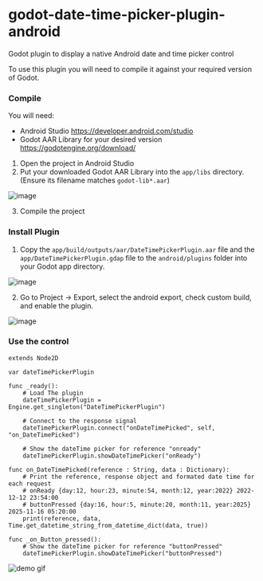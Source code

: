 # godot-date-time-picker-plugin-android

Godot plugin to display a native Android date and time picker control

To use this plugin you will need to compile it against your required version of Godot.

### Compile

You will need:

-   Android Studio https://developer.android.com/studio
-   Godot AAR Library for your desired version https://godotengine.org/download/

1. Open the project in Android Studio
2. Put your downloaded Godot AAR Library into the `app/libs` directory. (Ensure its filename matches `godot-lib*.aar`)

![image](https://user-images.githubusercontent.com/657135/207895601-72328a75-a6b7-4eab-aa4d-cdfe91f0f2a8.png)

3. Compile the project

### Install Plugin

1. Copy the `app/build/outputs/aar/DateTimePickerPlugin.aar` file and the `app/DateTimePickerPlugin.gdap` file to the `android/plugins` folder into your Godot app directory.

![image](https://user-images.githubusercontent.com/657135/207895849-9cf915a7-aa8d-43fa-bf43-8e5dd1857e24.png)

2. Go to Project -> Export, select the android export, check custom build, and enable the plugin.

![image](https://user-images.githubusercontent.com/657135/207896110-33562e9d-f3c4-4675-849d-deee614874f9.png)

### Use the control

```gdscript
extends Node2D

var dateTimePickerPlugin

func _ready():
	# Load The plugin
	dateTimePickerPlugin = Engine.get_singleton("DateTimePickerPlugin")

	# Connect to the response signal
	dateTimePickerPlugin.connect("onDateTimePicked", self, "on_DateTimePicked")

	# Show the dateTime picker for reference "onready"
	dateTimePickerPlugin.showDateTimePicker("onReady")

func on_DateTimePicked(reference : String, data : Dictionary):
	# Print the reference, response object and formated date time for each request
	# onReady {day:12, hour:23, minute:54, month:12, year:2022} 2022-12-12 23:54:00
	# buttonPressed {day:16, hour:5, minute:20, month:11, year:2025} 2025-11-16 05:20:00
	print(reference, data, Time.get_datetime_string_from_datetime_dict(data, true))

func _on_Button_pressed():
	# Show the dateTime picker for reference "buttonPressed"
	dateTimePickerPlugin.showDateTimePicker("buttonPressed")

```

![demo gif](https://user-images.githubusercontent.com/657135/207898401-b5f35348-b62e-4824-aaf4-c1ad74c0a2ee.gif)
